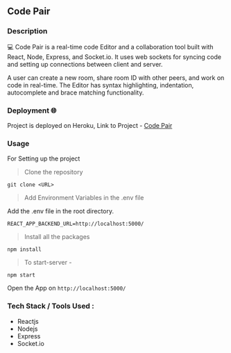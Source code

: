 ## Code Pair 

### Description 

💻 Code Pair is a real-time code Editor and a collaboration tool built with React, Node, Express, and Socket.io. It uses web sockets for syncing code and setting up connections between client and server. 

A user can create a new room, share room ID with other peers, and work on code in real-time. The Editor has syntax highlighting, indentation, autocomplete and brace matching functionality. 

### Deployment 🌐

Project is deployed on Heroku, Link to Project - <a href="https://realtime-codepair.herokuapp.com/">Code Pair</a>

### Usage 

For Setting up the project 

>  Clone the repository 

  `git clone <URL>`
  
>  Add Environment Variables in the .env file 

Add the .env file in the root directory. 

```
REACT_APP_BACKEND_URL=http://localhost:5000/
```

> Install all the packages 

```
npm install 
```

> To start-server - 

``` 
npm start
```

Open the App on `http://localhost:5000/`
 
### Tech Stack / Tools Used : 
 
- Reactjs 
- Nodejs 
- Express 
- Socket.io 
